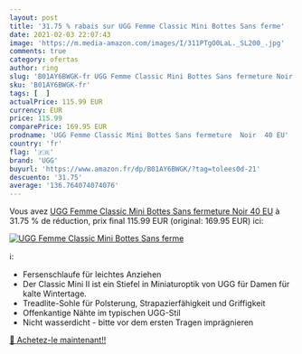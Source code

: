 ```yaml
---
layout: post
title: '31.75 % rabais sur UGG Femme Classic Mini Bottes Sans ferme'
date: 2021-02-03 22:07:43
image: 'https://m.media-amazon.com/images/I/311PTgO0LaL._SL200_.jpg'
comments: true
category: ofertas
author: ring
slug: 'B01AY6BWGK-fr UGG Femme Classic Mini Bottes Sans fermeture Noir 40 EU'
sku: 'B01AY6BWGK-fr'
tags: [  ]
actualPrice: 115.99 EUR
currency: EUR
price: 115.99
comparePrice: 169.95 EUR
prodname: 'UGG Femme Classic Mini Bottes Sans fermeture  Noir  40 EU'
country: 'fr'
flag: '🇫🇷'
brand: 'UGG'
buyurl: 'https://www.amazon.fr/dp/B01AY6BWGK/?tag=tolees0d-21'
descuento: '31.75'
average: '136.764074074076'
---
```


Vous avez [UGG Femme Classic Mini Bottes Sans fermeture  Noir  40 EU](https://www.amazon.fr/dp/B01AY6BWGK/?tag=tolees0d-21)  à  31.75 % de réduction, prix final  115.99 EUR (original: 169.95 EUR) ici:

[![UGG Femme Classic Mini Bottes Sans ferme](https://m.media-amazon.com/images/I/311PTgO0LaL._SL200_.jpg)](https://www.amazon.fr/dp/B01AY6BWGK/?tag=tolees0d-21)

ℹ️:

- Fersenschlaufe für leichtes Anziehen
- Der Classic Mini II ist ein Stiefel in Miniaturoptik von UGG für Damen für kalte Wintertage.
- Treadlite-Sohle für Polsterung, Strapazierfähigkeit und Griffigkeit
- Offenkantige Nähte im typischen UGG-Stil
- Nicht wasserdicht - bitte vor dem ersten Tragen imprägnieren

[🛒 Achetez-le maintenant!!](https://www.amazon.fr/dp/B01AY6BWGK/?tag=tolees0d-21)
